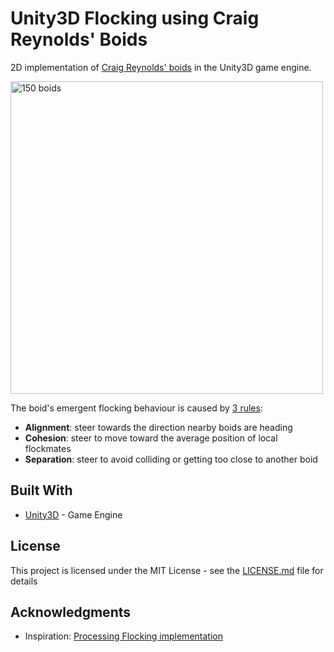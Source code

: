# Unity3D Flocking using Craig Reynolds' Boids


2D implementation of [Craig Reynolds' boids](http://www.cs.toronto.edu/~dt/siggraph97-course/cwr87/) in the Unity3D game engine.

<img alt="150 boids" src="https://user-images.githubusercontent.com/9216979/45744864-d3d7f400-bbff-11e8-9e3e-0bee1d2f5865.gif" width="500">

The boid's emergent flocking behaviour is caused by [3 rules](http://www.red3d.com/cwr/boids/):

* **Alignment**: steer towards the direction nearby boids are heading
* **Cohesion**: steer to move toward the average position of local flockmates
* **Separation**: steer to avoid colliding or getting too close to another boid

## Built With

* [Unity3D](https://unity3d.com/) - Game Engine

## License

This project is licensed under the MIT License - see the [LICENSE.md](LICENSE.md) file for details

## Acknowledgments

* Inspiration: [Processing Flocking implementation](https://processing.org/examples/flocking.html)
